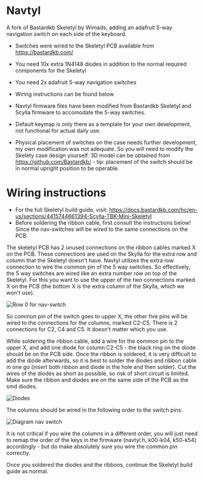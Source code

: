 # Navtyl
A fork of Bastardkb Skeletyl by Wimads, adding an adafruit 5-way navigation switch on each side of the keyboard.

* Switches were wired to the Skeletyl PCB available from https://bastardkb.com/
* You need 10x extra 1N4148 diodes in addition to the normal required components for the Skeletyl
* You need 2x adafruit 5-way navigation switches
* Wiring instructions can be found below
* Navtyl firmware files have been modified from Bastardkb Skeletyl and Scylla firmware to accomodate the 5-way switches.
* Default keymap is only there as a template for your own development, not functional for actual daily use.

* Physical placement of switches on the case needs further development, my own modification was not adequate. So you will need to modify the Skelety case design yourself. 3D model can be obtained from https://github.com/Bastardkb/ - tip: placement of the switch should be in normal upright position to be operable.

# Wiring instructions
* For the full Skeletyl build guide, visit: https://docs.bastardkb.com/hc/en-us/sections/4415744661394-Scylla-TBK-Mini-Skeletyl
* Before soldering the ribbon cable, first consult the instructions below! Since the nav-switches will be wired to the same connections on the PCB.

The skeletyl PCB has 2 unused connections on the ribbon cables marked X on the PCB. These connections are used on the Skylla for the extra row and column that the Skeletyl doesn't have. Navtyl utilizes the extra row connection to wire the common pin of the 5 way switches. So effectively, the 5 way switches are wired like an extra number row on top of the Skeletyl. For this you want to use the upper of the two connections marked X on the PCB (the bottom X is the extra column of the Skylla, which we won't use).

![Row 0 for nav-switch](https://user-images.githubusercontent.com/50098220/169521660-891987db-34df-4b19-94d7-7b0e669643b3.jpg)

So common pin of the switch goes to upper X, the other five pins will be wired to the connections for the columns, marked C2-C5. There is 2 connections for C2, C4 and C5. It doesn't matter which you use.

While soldering the ribbon cable, add a wire for the common pin to the upper X, and add one diode for column C2-C5 - the black ring on the diode should be on the PCB side. Once the ribbon is soldered, it is very difficult to add the diode afterwards, so it is best to solder the diodes and ribbon cable in one go (insert both ribbon and diode in the hole and then solder). Cut the wires of the diodes as short as possible, so risk of short circuit is limited.  Make sure the ribbon and diodes are on the same side of the PCB as the smd diodes.

![Diodes](https://user-images.githubusercontent.com/50098220/169526072-e6ff0874-a087-404f-9bef-0391ffe4891d.jpg)

The columns should be wired in the following order to the switch pins:

![Diagram nav switch](https://user-images.githubusercontent.com/50098220/169538545-514d66a2-1c37-4199-801d-7408fbd5d218.jpg)

It is not critical if you wire the columns in a different order, you will just need to remap the order of the keys in the firmware (navtyl.h, k00-k04, k50-k54) accordingly - but do make absolutely sure you wire the common pin correctly.

Once you soldered the diodes and the ribbons, continue the Skeletyl build guide as normal.








